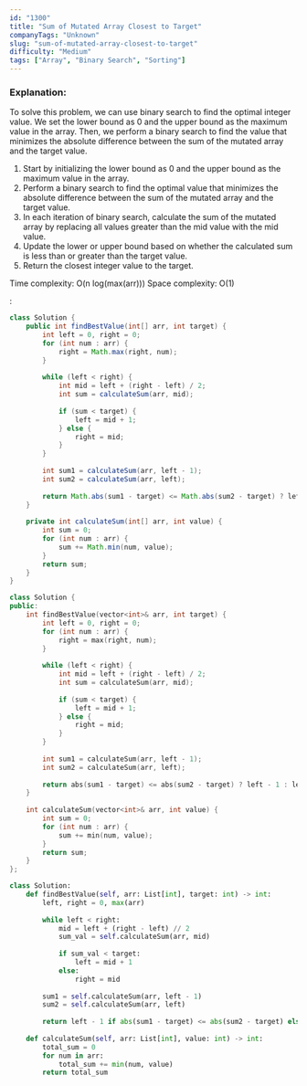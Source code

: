 ```yaml
---
id: "1300"
title: "Sum of Mutated Array Closest to Target"
companyTags: "Unknown"
slug: "sum-of-mutated-array-closest-to-target"
difficulty: "Medium"
tags: ["Array", "Binary Search", "Sorting"]
---
```


### Explanation:
To solve this problem, we can use binary search to find the optimal integer value. We set the lower bound as 0 and the upper bound as the maximum value in the array. Then, we perform a binary search to find the value that minimizes the absolute difference between the sum of the mutated array and the target value.

1. Start by initializing the lower bound as 0 and the upper bound as the maximum value in the array.
2. Perform a binary search to find the optimal value that minimizes the absolute difference between the sum of the mutated array and the target value.
3. In each iteration of binary search, calculate the sum of the mutated array by replacing all values greater than the mid value with the mid value.
4. Update the lower or upper bound based on whether the calculated sum is less than or greater than the target value.
5. Return the closest integer value to the target.

Time complexity: O(n log(max(arr)))
Space complexity: O(1)

:

```java
class Solution {
    public int findBestValue(int[] arr, int target) {
        int left = 0, right = 0;
        for (int num : arr) {
            right = Math.max(right, num);
        }
        
        while (left < right) {
            int mid = left + (right - left) / 2;
            int sum = calculateSum(arr, mid);
            
            if (sum < target) {
                left = mid + 1;
            } else {
                right = mid;
            }
        }
        
        int sum1 = calculateSum(arr, left - 1);
        int sum2 = calculateSum(arr, left);
        
        return Math.abs(sum1 - target) <= Math.abs(sum2 - target) ? left - 1 : left;
    }
    
    private int calculateSum(int[] arr, int value) {
        int sum = 0;
        for (int num : arr) {
            sum += Math.min(num, value);
        }
        return sum;
    }
}
```

```cpp
class Solution {
public:
    int findBestValue(vector<int>& arr, int target) {
        int left = 0, right = 0;
        for (int num : arr) {
            right = max(right, num);
        }
        
        while (left < right) {
            int mid = left + (right - left) / 2;
            int sum = calculateSum(arr, mid);
            
            if (sum < target) {
                left = mid + 1;
            } else {
                right = mid;
            }
        }
        
        int sum1 = calculateSum(arr, left - 1);
        int sum2 = calculateSum(arr, left);
        
        return abs(sum1 - target) <= abs(sum2 - target) ? left - 1 : left;
    }
    
    int calculateSum(vector<int>& arr, int value) {
        int sum = 0;
        for (int num : arr) {
            sum += min(num, value);
        }
        return sum;
    }
};
```

```python
class Solution:
    def findBestValue(self, arr: List[int], target: int) -> int:
        left, right = 0, max(arr)
        
        while left < right:
            mid = left + (right - left) // 2
            sum_val = self.calculateSum(arr, mid)
            
            if sum_val < target:
                left = mid + 1
            else:
                right = mid
        
        sum1 = self.calculateSum(arr, left - 1)
        sum2 = self.calculateSum(arr, left)
        
        return left - 1 if abs(sum1 - target) <= abs(sum2 - target) else left
    
    def calculateSum(self, arr: List[int], value: int) -> int:
        total_sum = 0
        for num in arr:
            total_sum += min(num, value)
        return total_sum
```